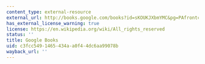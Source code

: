 ```yaml
---
content_type: external-resource
external_url: http://books.google.com/books?id=sKOUKJXbmYMC&pg=PAfrontcover
has_external_license_warning: true
license: https://en.wikipedia.org/wiki/All_rights_reserved
status: ''
title: Google Books
uid: c3fcc549-1465-434a-a0f4-4dc6aa99078b
wayback_url: ''
---
```

